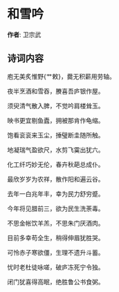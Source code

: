 # 和雪吟

**作者**: 卫宗武

## 诗词内容

庖无美炙惟野{艹敕}，爨无积薪用劳轴。

夜半烹酒和雪吞，賸喜吾庐银作屋。

须臾清气散入脾，不觉吟肩楼耸玉。

映书更宜剔鱼蠹，拥被那肯作龟缩。

饱看衮衮来玉尘，捶璧断圭随所触。

地凝瑞气盈欲尺，水剪飞霙出犹六。

化工纤巧妙无伦，春卉秋葩总成仆。

最欣岁岁为农祥，散作阳和遍云谷。

去年一白兆年丰，幸为民力舒穷蹙。

今年将见腊前三，欲为民生洗荼毒。

不思金帐饮羊羔，不思朱门厌酒肉。

目前多幸苟全生，稍得伸眉犹胜哭。

可怜赤子寒欲僵，生理不遗升斗蓄。

忧时老杜徒咏嗟，破庐冻死宁令独。

闭门犹喜得高眠，绝胜鲁公书食粥。

